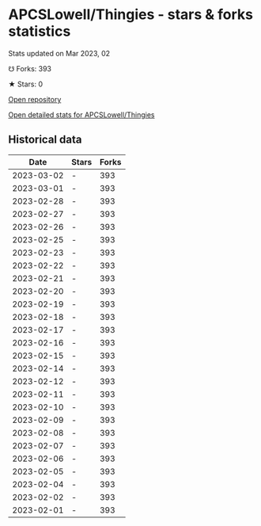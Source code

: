# APCSLowell/Thingies - stars & forks statistics

Stats updated on Mar 2023, 02

☋ Forks: 393

★ Stars: 0

[Open repository](https://github.com/APCSLowell/Thingies)

[Open detailed stats for APCSLowell/Thingies](https://reviewgithub.com/rep/APCSLowell/Thingies)

## Historical data
| Date | Stars | Forks |
|------|-------|-------|
| 2023-03-02 | - | 393 | 
| 2023-03-01 | - | 393 | 
| 2023-02-28 | - | 393 | 
| 2023-02-27 | - | 393 | 
| 2023-02-26 | - | 393 | 
| 2023-02-25 | - | 393 | 
| 2023-02-23 | - | 393 | 
| 2023-02-22 | - | 393 | 
| 2023-02-21 | - | 393 | 
| 2023-02-20 | - | 393 | 
| 2023-02-19 | - | 393 | 
| 2023-02-18 | - | 393 | 
| 2023-02-17 | - | 393 | 
| 2023-02-16 | - | 393 | 
| 2023-02-15 | - | 393 | 
| 2023-02-14 | - | 393 | 
| 2023-02-12 | - | 393 | 
| 2023-02-11 | - | 393 | 
| 2023-02-10 | - | 393 | 
| 2023-02-09 | - | 393 | 
| 2023-02-08 | - | 393 | 
| 2023-02-07 | - | 393 | 
| 2023-02-06 | - | 393 | 
| 2023-02-05 | - | 393 | 
| 2023-02-04 | - | 393 | 
| 2023-02-02 | - | 393 | 
| 2023-02-01 | - | 393 | 

